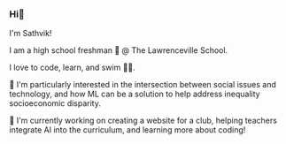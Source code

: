 ### Hi👋

I'm  Sathvik!

I am a high school freshman 🏫 @ The Lawrenceville School. 

I love to code, learn, and swim 🏊‍♂.

🔭 I'm particularly interested in the intersection between social issues and technology, and how ML can be a solution to help address inequality socioeconomic disparity.

🌱 I'm currently working on creating a website for a club, helping teachers integrate AI into the curriculum, and learning more about coding! 

